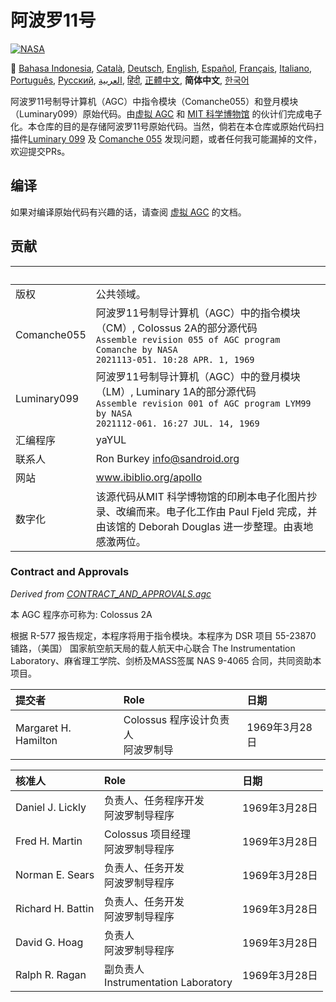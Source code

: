 # 阿波罗11号
[![NASA][1]][2]

:crossed_flags:
[Bahasa Indonesia][ID],
[Català][CA],
[Deutsch][DE],
[English][EN],
[Español][ES],
[Français][FR],
[Italiano][IT],
[Português][PT_BR],
[Русский][RU],
[العربية][AR],
[हिंदी][HI_IN],
[正體中文][ZH_TW],
**简体中文**,
[한국어][KO_KR]

[AR]:README.ar.md
[ID]:README.id.md
[CA]:README.ca.md
[DE]:README.de.md
[EN]:README.md
[ES]:README.es.md
[IT]:README.it.md
[FR]:README.fr.md
[PT_BR]:README.pt_br.md
[ZH_TW]:README.zh_tw.md
[ZH_CN]:README.zh_cn.md
[KO_KR]:README.ko_kr.md
[HI_IN]:README.hi_in.md
[RU]:README.ru.md

阿波罗11号制导计算机（AGC）中指令模块（Comanche055）和登月模块（Luminary099）原始代码。由[虚拟 AGC][3] 和 [MIT 科学博物馆][4] 的伙计们完成电子化。本仓库的目的是存储阿波罗11号原始代码。当然，倘若在本仓库或原始代码扫描件[Luminary 099][5] 及 [Comanche 055][6] 发现问题，或者任何我可能漏掉的文件，欢迎提交PRs。

## 编译

如果对编译原始代码有兴趣的话，请查阅 [虚拟 AGC][8] 的文档。

## 贡献

&nbsp;      | &nbsp;
:---------- | :-----
版权         | 公共领域。
Comanche055 | 阿波罗11号制导计算机（AGC）中的指令模块（CM）, Colossus 2A的部分源代码<br>`Assemble revision 055 of AGC program Comanche by NASA`<br>`2021113-051. 10:28 APR. 1, 1969`
Luminary099 | 阿波罗11号制导计算机（AGC）中的登月模块（LM）, Luminary 1A的部分源代码<br>`Assemble revision 001 of AGC program LYM99 by NASA`<br>`2021112-061. 16:27 JUL. 14, 1969`
汇编程序     | yaYUL
联系人       | Ron Burkey <info@sandroid.org>
网站         | www.ibiblio.org/apollo
数字化       | 该源代码从MIT 科学博物馆的印刷本电子化图片抄录、改编而来。电子化工作由 Paul Fjeld 完成，并由该馆的 Deborah Douglas 进一步整理。由衷地感激两位。

### Contract and Approvals
*Derived from [CONTRACT_AND_APPROVALS.agc]*

本 AGC 程序亦可称为: Colossus 2A

根据 R-577 报告规定，本程序将用于指令模块。本程序为 DSR 项目 55-23870 铺路，（美国）                国家航空航天局的载人航天中心联合 The Instrumentation Laboratory、麻省理工学院、剑桥及MASS签属 NAS 9-4065 合同，共同资助本项目。

提交者                 | Role | 日期
:-------------------- | :--- | :---
Margaret H. Hamilton  | Colossus 程序设计负责人<br>阿波罗制导 |  1969年3月28日

核准人              | Role | 日期
:----------------- | :--- | :---
Daniel J. Lickly   | 负责人、任务程序开发<br>阿波罗制导程序 | 1969年3月28日
Fred H. Martin     | Colossus 项目经理<br>阿波罗制导程序 |  1969年3月28日
Norman E. Sears    | 负责人、任务开发<br>阿波罗制导程序 | 1969年3月28日
Richard H. Battin  | 负责人、任务开发<br>阿波罗制导程序 | 1969年3月28日
David G. Hoag      | 负责人<br>阿波罗制导程序 | 1969年3月28日
Ralph R. Ragan     | 副负责人<br>Instrumentation Laboratory | 1969年3月28日

[CONTRACT_AND_APPROVALS.agc]:https://github.com/chrislgarry/Apollo-11/blob/master/Comanche055/CONTRACT_AND_APPROVALS.agc
[1]:https://cdn.rawgit.com/aleen42/badges/c9246f74/src/nasa.svg
[2]:https://www.nasa.gov/mission_pages/apollo/missions/apollo11.html
[3]:http://www.ibiblio.org/apollo/
[4]:http://web.mit.edu/museum/
[5]:http://www.ibiblio.org/apollo/ScansForConversion/Luminary099/
[6]:http://www.ibiblio.org/apollo/ScansForConversion/Comanche055/
[7]:https://github.com/chrislgarry/Apollo-11/blob/master/CONTRIBUTING.md
[8]:https://github.com/rburkey2005/virtualagc
